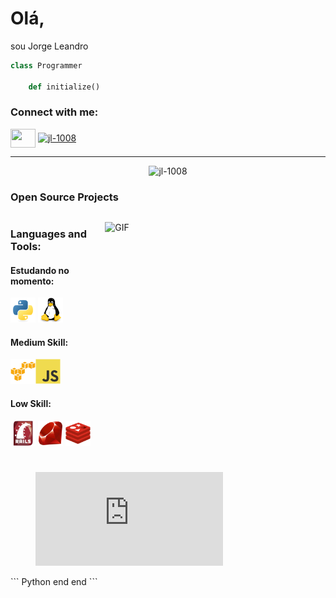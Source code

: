 # Olá,
sou Jorge Leandro

```python  
class Programmer

	def initialize() 
```

<p align="left">
    <h3 align="left">Connect with me:</h3>
    <a href="https://linkedin.com/in/jorge-leandro-desenvolvedor" target="_blank"><img align= "center" src="https://github.com/marcodotcastro/marcodotcastro/blob/master/linkedin.png?raw=true" alt="" height="30" width="40" /></a>
    <a href="https://instagram.com/jorgeleandro1008" target="_blank"><img align="center" src="https://github.com/marcodotcastro/marcodotcastro/blob/master/instagram.png?raw=true" alt="jl-1008" height="30" width="40"/></a>    
</p>

---

<p align="center"> <img src="https://komarev.com/ghpvc/?username=jl-1008" alt="jl-1008" /> </p>


<h3>Open Source Projects</h3>

<table>
        <thead align="center">
            <tr border: none;>
        </thead>
<table>        





<img align="right" alt="GIF" src="https://github.com/marcodotcastro/marcodotcastro/blob/master/code.gif?raw=true" width="70%" height="400px" />

<h3 align="left">Languages and Tools:</h3>
    <p align="left">    

<h4 align="left">Estudando no momento:</h4>

<a href="https://stackshare.io/python" target="_blank"><img src="https://github.com/devicons/devicon/raw/master/icons/python/python-original.svg" alt="python" width="40" height="40" /></a>
 <a href="https://stackshare.io/linux" target="_blank"><img src="https://github.com/devicons/devicon/raw/master/icons/linux/linux-original.svg" alt="linux" width="40" height="40" /></a>
       
<h4 align="left">Medium Skill:</h4>
            <a href="https://stackshare.io/search/q=aws" target="_blank"><img src="https://github.com/devicons/devicon/raw/master/icons/amazonwebservices/amazonwebservices-original.svg" alt="aws" width="40" height="40" /></a>
            <a href="https://stackshare.io/javascript" target="_blank"><img src="https://github.com/devicons/devicon/raw/master/icons/javascript/javascript-original.svg" alt="javascript" width="40" height="40" /></a>       


<h4 align="left">Low Skill:</h4>


<a href="https://stackshare.io/rails" target="_blank"><img src="https://github.com/devicons/devicon/raw/master/icons/rails/rails-original-wordmark.svg" alt="rails" width="40" height="40" /></a>
<a href="https://stackshare.io/ruby" target="_blank"><img src="https://github.com/devicons/devicon/raw/master/icons/ruby/ruby-original.svg" alt="ruby" width="40" height="40" /></a>
<a href="https://stackshare.io/redis" target="_blank"><img src="https://github.com/devicons/devicon/raw/master/icons/redis/redis-original.svg" alt="redis" width="40" height="40" /></a>
    </p>
<figure>
	<embed src="https://wakatime.com/share/@marcodotcastro/7cd3cbfb-1783-43d5-9708-4d309157fe7a.svg"></embed></figure>
      ```
      Python
	  end 
       end 
```


